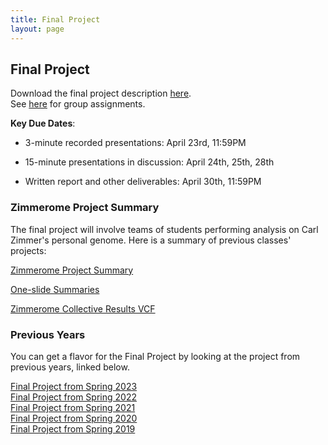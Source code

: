 ```yaml
---
title: Final Project
layout: page
---
```


## Final Project

Download the final project description [here](https://files.gersteinlab.org/public-docs/2025/03.24/cbb752b25_final_proj.pdf).  
See [here](https://docs.google.com/spreadsheets/d/1wB-rFmO7tmdIaTIUGZ46Q2xM62f0D4mLE17KUS0X1Js/edit?gid=1247568473#gid=1247568473) for group assignments.

**Key Due Dates**:

* 3-minute recorded presentations: April 23rd, 11:59PM

* 15-minute presentations in discussion: April 24th, 25th, 28th

* Written report and other deliverables: April 30th, 11:59PM


### Zimmerome Project Summary
The final project will involve teams of students performing analysis on Carl Zimmer's personal genome. Here is a summary of previous classes' projects:

[Zimmerome Project Summary](https://lectures.gersteinlab.org/cbb752/zimmerone_projects_summary_2017-2023.pdf)

[One-slide Summaries](https://lectures.gersteinlab.org/cbb752/zimmerone_projects_summary_2017-2023.pptx)

[Zimmerome Collective Results VCF](https://lectures.gersteinlab.org/cbb752/2023.all.vcf.gz)

### Previous Years
You can get a flavor for the Final Project by looking at the project from previous years, linked below.

[Final Project from Spring 2023](https://cbb752b23.gersteinlab.org/final)  
[Final Project from Spring 2022](http://cbb752b22.gersteinlab.org/final)  
[Final Project from Spring 2021](http://cbb752b21.gersteinlab.org/final)  
[Final Project from Spring 2020](http://cbb752b20.gersteinlab.org/final)    
[Final Project from Spring 2019](http://cbb752b19.gersteinlab.org/final)
